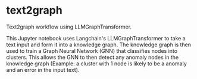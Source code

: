 # text2graph
Text2graph workflow using LLMGraphTransformer. 

This Jupyter notebook uses Langchain's LLMGraphTransformer to take a text input and form it into a knowledge graph. The knowledge graph is then used to train a Graph Neural Network (GNN) that classifies nodes into clusters. This allows the GNN to then detect any anomaly nodes in the knowledge graph (Example: a cluster with 1 node is likely to be a anomaly and an error in the input text).

